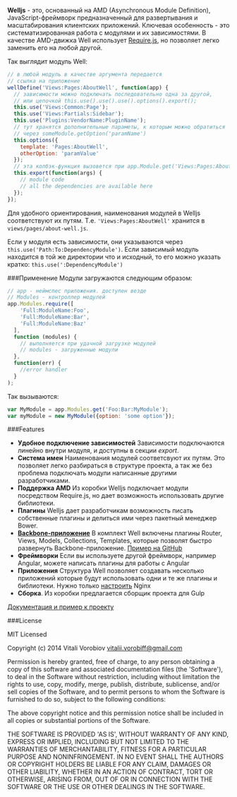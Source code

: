 __Welljs__ - это, основанный на AMD (Asynchronous Module Definition), JavaScript-фреймворк предназначенный для развертывания и масштабирования клиентских приложений. Ключевая особенность - это систематизированная работа с модулями и их зависимостями. В качестве AMD-движка Well использует [Require.js](http://requirejs.org/), но позволяет легко заменить его на любой другой.

Так выглядит модуль  Well:

```JavaScript
// в любой модуль в качестве аргумента передается
// ссылка на приложение
wellDefine('Views:Pages:AboutWell', function(app) {
  // зависимости можно подключать последовательно одна за другой, 
  // или цепочкой this.use().use().use().options().export();
  this.use('Views:Common:Page');
  this.use('Views:Partials:Sidebar');
  this.use('Plugins:VendorName:PluginName');
  // тут хранятся дополнительные параметы, к которым можно обратиться 
  // через someModule.getOption('paramName')
  this.options({
    template: 'Pages:AboutWell',
    otherOption: 'paramValue'
  });
  // эта колбэк-функция вызовется при app.Module.get('Views:Pages:AboutWell');
  this.export(function(args) {
    // module code
    // all the dependencies are available here
  });
});
```
Для удобного ориентирования, наименования модулей в Welljs соответствуют их путям. Т.е. `'Views:Pages:AboutWell'` хранится в `views/pages/about-well.js`. 


Если у модуля есть зависимости, они указываются через `this.use('Path:To:DependencyModule')`. Если зависимый модуль находится в той же директории что и исходный, то его можно указать кратко: `this.use(':DependencyModule')` 

###Применение
Модули загружаются следующим образом:
```javascript
// app - неймспес приложения. доступен везде
// Modules - контроллер модулей
app.Modules.require([
    'Full:ModuleName:Foo', 
    'Full:ModuleName:Bar', 
    'Full:ModuleName:Baz'
  ],
  function (modules) {
    // выполняется при удачной загрузке модулей
    // modules - загруженные модули
  },
  function(err) {
    //error handler
  }
);
```

Так вызываются:
```javascript
var MyModule = app.Modules.get('Foo:Bar:MyModule');
var myModule = new MyModule({option: 'some option'});
```

###Features
* __Удобное подключение зависимостей__ Зависимости подключаются линейно внутри модуля, и доступны в секции *export*. 
* __Система имен__ Наименования модулей соответсвуют их путям. Это позволяет легко разбираться в структуре проекта, а так же без проблема подключать модули написанные другими разработчиками.
* __Поддержка AMD__ Из коробки Welljs подключает модули посредством Require.js, но дает возможность использовать другие библиотеки.
* __Плагины__ Welljs дает разработчикам возможность писать собственные плагины и делиться ими через пакетный менеджер Bower.
* __[Backbone-приложение](backbonejs.org)__ В комплект Well включены плагины Router, Views, Models, Collections, Templates, которые позволят быстро развернуть Backbone-приложение. [Пример на GitHub](https://github.com/welljs/welljs/tree/master/example/development)
* __Фреймворки__ Если вы используете другой фреймворк, например Angular, можете написать плагины для работы с Angular 
* __Приложения__ Структура Well позволяет создавать несколько приложений которые будут использовать одни и те же плагины и библиотеки. Нужно только [настроить](http://welljs.org/#installation/applications) Nginx
* __Сборка__. Из коробки предлагается сборщик проекта для Gulp

[Документация и пример к проекту](http://welljs.org/#documentation )

###License

MIT Licensed

Copyright (c) 2014 Vitali Vorobiov vitalii.vorobiff@gmail.com

Permission is hereby granted, free of charge, to any person obtaining a copy of this software and associated documentation files (the 'Software'), to deal in the Software without restriction, including without limitation the rights to use, copy, modify, merge, publish, distribute, sublicense, and/or sell copies of the Software, and to permit persons to whom the Software is furnished to do so, subject to the following conditions:

The above copyright notice and this permission notice shall be included in all copies or substantial portions of the Software.

THE SOFTWARE IS PROVIDED 'AS IS', WITHOUT WARRANTY OF ANY KIND, EXPRESS OR IMPLIED, INCLUDING BUT NOT LIMITED TO THE WARRANTIES OF MERCHANTABILITY, FITNESS FOR A PARTICULAR PURPOSE AND NONINFRINGEMENT. IN NO EVENT SHALL THE AUTHORS OR COPYRIGHT HOLDERS BE LIABLE FOR ANY CLAIM, DAMAGES OR OTHER LIABILITY, WHETHER IN AN ACTION OF CONTRACT, TORT OR OTHERWISE, ARISING FROM, OUT OF OR IN CONNECTION WITH THE SOFTWARE OR THE USE OR OTHER DEALINGS IN THE SOFTWARE.
